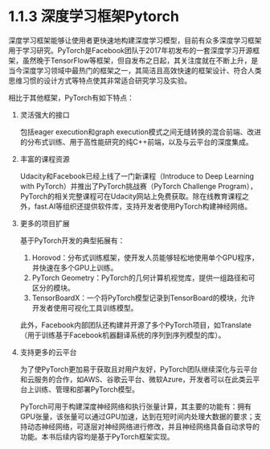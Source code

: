 1.1.3 深度学习框架Pytorch
================================

深度学习框架能够让使用者更快速地构建深度学习模型，目前有众多深度学习框架用于学习研究。PyTorch是Facebook团队于2017年初发布的一套深度学习开源框架，虽然晚于TensorFlow等框架，但自发布之日起，其关注度就在不断上升，是当今深度学习领域中最热门的框架之一，其简洁且高效快速的框架设计、符合人类思维习惯的设计方式等特点使其非常适合研究学习及实验。

相比于其他框架，PyTorch有如下特点：
1. 灵活强大的接口

    包括eager execution和graph execution模式之间无缝转换的混合前端、改进的分布式训练、用于高性能研究的纯C++前端，以及与云平台的深度集成。
2. 丰富的课程资源

    Udacity和Facebook已经上线了一门新课程（Introduce to Deep Learning with PyTorch）并推出了PyTorch挑战赛（PyTorch Challenge Program），PyTorch的相关完整课程可在Udacity网站上免费获取。除在线教育课程之外，fast.AI等组织还提供软件库，支持开发者使用PyTorch构建神经网络。
3. 更多的项目扩展

    基于PyTorch开发的典型拓展有：
   1. Horovod：分布式训练框架，使开发人员能够轻松地使用单个GPU程序，并快速在多个GPU上训练。 
   2. PyTorch Geometry：PyTorch的几何计算机视觉库，提供一组路径和可区分的模块。
   3. TensorBoardX：一个将PyTorch模型记录到TensorBoard的模块，允许开发者使用可视化工具训练模型。

   此外，Facebook内部团队还构建并开源了多个PyTorch项目，如Translate（用于训练基于Facebook机器翻译系统的序列到序列模型的库）。
4. 支持更多的云平台

    为了使PyTorch更加易于获取且对用户友好，PyTorch团队继续深化与云平台和云服务的合作，如AWS、谷歌云平台、微软Azure，开发者可以在此类云平台上训练、管理和部署PyTorch模型。 

    PyTorch可用于构建深度神经网络和执行张量计算，其主要的功能有：拥有GPU张量，该张量可以通过GPU加速，达到在短时间内处理大数据的要求；支持动态神经网络，可逐层对神经网络进行修改，并且神经网络具备自动求导的功能。本书后续内容均是基于PyTorch框架实现。
